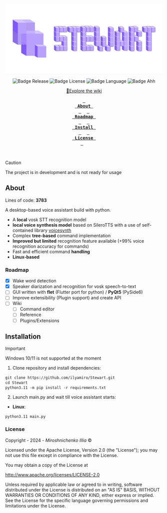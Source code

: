 <div align = center>
<img src="data/images/stewart_logo.png" alt="Logo" width="" height="220">

![Badge Release]
![Badge License]
![Badge Language] 
![Badge Ahh]<br>

[//]: # (Stable: [v1.2.0]&#40;https://github.com/ilyamiro/Stewart/releases/tag/v1.0.0-alpha&#41; / )
<a id="link-wiki" href="https://github.com/ilyamiro/Stewart/wiki">📘Explore the wiki</a>
<br>

**[<kbd> <br> About <br> </kbd>][About]** 
**[<kbd> <br> Roadmap <br> </kbd>][Roadmap]** 
**[<kbd> <br> Install <br> </kbd>][Install]** 
**[<kbd> <br> License <br> </kbd>][License]** 


<br>
</div>

> [!CAUTION]
> The project is in development and is not ready for usage</h3>

## About

Lines of code: **3783** 

A desktop-based voice assistant build with python.

- A **local** vosk STT recognition model 
- **local voice synthesis model** based on SileroTTS with a use of self-contained library [voicesynth](https://github.com/ilyamiro/voicesynth)
- Complex **tree-based** command implementation 
- **Improved but limited** recognition feature available (+99% voice recognition accuracy for commands)
- Fast and efficient command **handling**
- **Linux-based**

### Roadmap

- [x] Wake word detection
- [x] Speaker diarization and recognition for vosk speech-to-text
- [ ] GUI written with **flet** (Flutter port for python) / **PyQt5** (PySide6)
- [ ] Improve extensibility (Plugin support) and create API
- [ ] Wiki
  - [ ] Command editor
  - [ ] Reference
  - [ ] Plugins/Extensions

## Installation

> [!IMPORTANT]
> Windows 10/11 is not supported at the moment

1. Clone repository and install dependencies:
  ```commandline
  git clone https://github.com/ilyamiro/Stewart.git
  cd Stewart
  python3.11 -m pip install -r requirements.txt
  ```
2. Launch main.py and wait till voice assistant starts:<br>
- **Linux**:
```commandline
python3.11 main.py
```

### License


Copyright - 2024 -  <i>Miroshnichenko Illia</i> ©

Licensed under the Apache License, Version 2.0 (the "License");
you may not use this file except in compliance with the License.

You may obtain a copy of the License at

   http://www.apache.org/licenses/LICENSE-2.0

Unless required by applicable law or agreed to in writing,
software distributed under the License is distributed on an "AS IS" BASIS, WITHOUT WARRANTIES OR CONDITIONS OF ANY KIND, either express or implied.
See the License for the specific language governing permissions and limitations under the License.

<!----------------------------------------------------------------------------->

[About]: #About
[Install]: #Installation
[Roadmap]: #Roadmap
[License]: #License

<!----------------------------------{ Badges }--------------------------------->

[Badge Release]: https://img.shields.io/github/v/release/ilyamiro/Stewart.svg
[Badge Language]: https://img.shields.io/github/languages/top/ilyamiro/Stewart
[Badge License]: https://img.shields.io/github/license/ilyamiro/Stewart
[Badge Ahh]: https://img.shields.io/badge/Pet-project-C68FE6